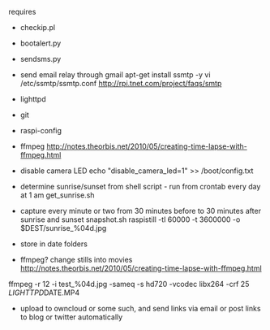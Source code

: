 
requires 
 - checkip.pl
 - bootalert.py
 - sendsms.py
 - send email relay through gmail
  apt-get install ssmtp -y
 vi /etc/ssmtp/ssmtp.conf
 http://rpi.tnet.com/project/faqs/smtp
 
 - lighttpd
 - git
 - raspi-config
 - ffmpeg http://notes.theorbis.net/2010/05/creating-time-lapse-with-ffmpeg.html
 - disable camera LED
echo  "disable_camera_led=1" >> /boot/config.txt

- determine sunrise/sunset from shell script  - run from crontab every day at 1 am
get_sunrise.sh

- capture every minute or two from 30 minutes before to 30 minutes after sunrise and sunset
snapshot.sh
raspistill -tl 60000 -t 3600000 -o $DEST/sunrise_%04d.jpg


 - store in date folders
- ffmpeg? change stills into movies 
http://notes.theorbis.net/2010/05/creating-time-lapse-with-ffmpeg.html

ffmpeg -r 12 -i test_%04d.jpg -sameq -s hd720 -vcodec libx264 -crf 25 $LIGHTTPD$DATE.MP4


- upload to owncloud or some such, and send links via email or post links to blog or twitter automatically